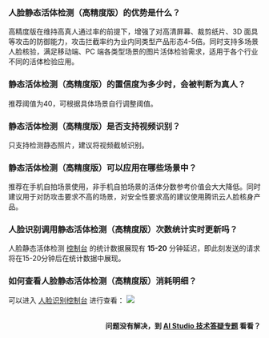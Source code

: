 ### 人脸静态活体检测（高精度版）的优势是什么？
高精度版在维持高真人通过率的前提下，增强了对高清屏幕、裁剪纸片、3D 面具等攻击的防御能力，攻击拦截率约为业内同类型产品形态4-5倍。同时支持多场景人脸核验，满足移动端、PC 端各类型场景的图片活体检验需求，适用于各个行业不同的活体检验应用。

### 静态活体检测（高精度版）的置信度为多少时，会被判断为真人？
推荐阈值为40，可根据具体场景自行调整阈值。

### 静态活体检测（高精度版）是否支持视频识别？
只支持检测静态照片，建议将视频截帧识别。
    

### 静态活体检测（高精度版）可以应用在哪些场景中？
推荐在手机自拍场景使用，非手机自拍场景的活体分数参考价值会大大降低。同时建议用于对防攻击要求不高的场景，对安全性要求高的建议使用腾讯云人脸核身产品。


### 人脸识别调用静态活体检测（高精度版）次数统计实时更新吗？
人脸静态活体检测 [控制台](https://console.cloud.tencent.com/aiface/detect-live-face/stat) 的统计数据展现有 **15-20** 分钟延迟，即此刻发送的请求将在15-20分钟后在统计数据中展现。

### 如何查看人脸静态活体检测（高精度版）消耗明细？
可以进入 [人脸识别控制台](https://console.cloud.tencent.com/aiface/detect-live-face-accurate/stat) 进行查看：
![](https://qcloudimg.tencent-cloud.cn/raw/48aeed5df30cf6c1d72f8d612d2d111e.png)
<br>
<br>
<p align="right"><strong>问题没有解决，到 <a href="https://aistudio.cloud.tencent.com/faq"> AI Studio 技术答疑专题</a> 看看？</strong></p>
